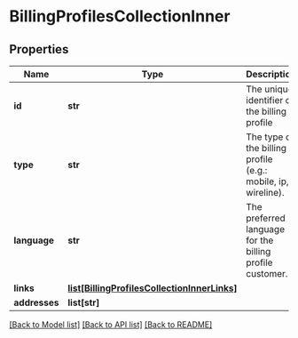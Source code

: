 # BillingProfilesCollectionInner

## Properties
Name | Type | Description | Notes
------------ | ------------- | ------------- | -------------
**id** | **str** | The unique identifier of the billing profile | 
**type** | **str** | The type of the billing profile (e.g.: mobile, ip, wireline). | 
**language** | **str** | The preferred language for the billing profile customer. | [optional] 
**links** | [**list[BillingProfilesCollectionInnerLinks]**](BillingProfilesCollectionInnerLinks.md) |  | 
**addresses** | **list[str]** |  | 

[[Back to Model list]](../README.md#documentation-for-models) [[Back to API list]](../README.md#documentation-for-api-endpoints) [[Back to README]](../README.md)


